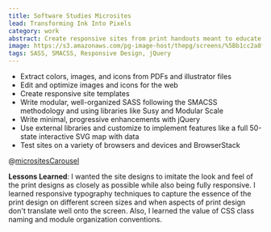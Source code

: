 ```yaml
---
title: Software Studies Microsites
lead: Transforming Ink Into Pixels
category: work
abstract: Create responsive sites from print handouts meant to educate policymakers about the value of encryption and software.
image: https://s3.amazonaws.com/pg-image-host/thepg/screens/%5Bb1cc2a8f0861d9bb47926d01103af9f4%5D_encryption2.png
tags: SASS, SMACSS, Responsive Design, jQuery
---
```


- Extract colors, images, and icons from PDFs and illustrator files
- Edit and optimize images and icons for the web
- Create responsive site templates
- Write modular, well-organized SASS following the SMACSS methodology and using libraries like Susy and Modular Scale
- Write minimal, progressive enhancements with jQuery
- Use external libraries and customize to implement features like a full 50-state interactive SVG map with data
- Test sites on a variety of browsers and devices and BrowserStack

@[micrositesCarousel]()

**Lessons Learned**: I wanted the site designs to imitate the look and feel of the print designs as closely as possible while also being fully responsive. I learned responsive typography techniques to capture the essence of the print design on different screen sizes and when aspects of print design don't translate well onto the screen. Also, I learned the value of CSS class naming and module organization conventions.
